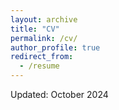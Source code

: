 ```yaml
---
layout: archive
title: "CV"
permalink: /cv/
author_profile: true
redirect_from:
  - /resume
---
```

Updated: October 2024

<a href="/files/CV_Yoo.pdf" class="image fit"><img src="images/marr_pic.jpg" alt="" type="application/pdf"></a>
